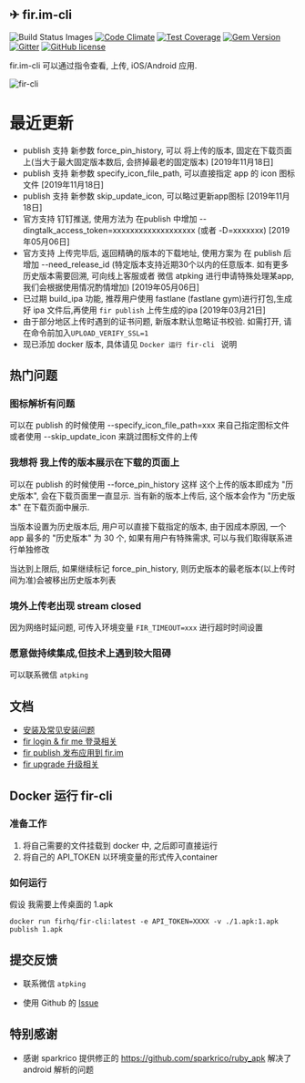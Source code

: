 ✈ fir.im-cli
----    

![Build Status Images](https://travis-ci.org/FIRHQ/fir-cli.svg)
[![Code Climate](https://codeclimate.com/github/FIRHQ/fir-cli/badges/gpa.svg)](https://codeclimate.com/github/FIRHQ/fir-cli)
[![Test Coverage](https://codeclimate.com/github/FIRHQ/fir-cli/badges/coverage.svg)](https://codeclimate.com/github/FIRHQ/fir-cli/coverage)
[![Gem Version](https://badge.fury.io/rb/fir-cli.svg)](http://badge.fury.io/rb/fir-cli)
[![Gitter](https://badges.gitter.im/Join%20Chat.svg)](https://gitter.im/FIRHQ/fir-cli?utm_source=badge&utm_medium=badge&utm_campaign=pr-badge)
[![GitHub license](https://img.shields.io/badge/license-MIT-blue.svg)](https://raw.githubusercontent.com/FIRHQ/fir-cli/master/LICENSE.txt)

fir.im-cli 可以通过指令查看, 上传, iOS/Android 应用.

![fir-cli](http://7rf35s.com1.z0.glb.clouddn.com/fir-cli-new.gif)


# 最近更新
- publish 支持 新参数 force_pin_history, 可以 将上传的版本, 固定在下载页面上(当大于最大固定版本数后, 会挤掉最老的固定版本) [2019年11月18日]
- publish 支持 新参数 specify_icon_file_path, 可以直接指定 app 的 icon 图标文件 [2019年11月18日]
- publish 支持 新参数 skip_update_icon, 可以略过更新app图标 [2019年11月18日]
- 官方支持 钉钉推送, 使用方法为 在publish 中增加 --dingtalk_access_token=xxxxxxxxxxxxxxxxxxx (或者 -D=xxxxxxx)  [2019年05月06日]
- 官方支持 上传完毕后, 返回精确的版本的下载地址, 使用方案为 在 publish 后增加 --need_release_id (特定版本支持近期30个以内的任意版本. 如有更多历史版本需要回溯, 可向线上客服或者 微信 atpking 进行申请特殊处理某app, 我们会根据使用情况酌情增加) [2019年05月06日]
- 已过期 build_ipa 功能, 推荐用户使用 fastlane (fastlane gym)进行打包,生成好 ipa 文件后,再使用 `fir publish` 上传生成的ipa [2019年03月21日]
- 由于部分地区上传时遇到的证书问题, 新版本默认忽略证书校验. 如需打开, 请在命令前加入`UPLOAD_VERIFY_SSL=1`
- 现已添加 docker 版本, 具体请见 `Docker 运行 fir-cli ` 说明

## 热门问题

### 图标解析有问题

可以在 publish 的时候使用 --specify_icon_file_path=xxx  来自己指定图标文件 或者使用  --skip_update_icon  来跳过图标文件的上传

### 我想将 我上传的版本展示在下载的页面上

可以在 publish 的时候使用 --force_pin_history   这样 这个上传的版本即成为 "历史版本", 会在下载页面里一直显示. 当有新的版本上传后, 这个版本会作为 "历史版本" 在下载页面中展示. 

当版本设置为历史版本后, 用户可以直接下载指定的版本, 由于因成本原因, 一个 app 最多的 "历史版本" 为 30 个, 如果有用户有特殊需求, 可以与我们取得联系进行单独修改

当达到上限后, 如果继续标记 force_pin_history, 则历史版本的最老版本(以上传时间为准)会被移出历史版本列表

### 境外上传老出现 stream closed 

因为网络时延问题, 可传入环境变量 `FIR_TIMEOUT=xxx` 进行超时时间设置

### 愿意做持续集成,但技术上遇到较大阻碍

可以联系微信 `atpking`

## 文档

- [安装及常见安装问题](https://github.com/FIRHQ/fir-cli/blob/master/doc/install.md)
- [fir login & fir me 登录相关](https://github.com/FIRHQ/fir-cli/blob/master/doc/login.md)
- [fir publish 发布应用到 fir.im](https://github.com/FIRHQ/fir-cli/blob/master/doc/publish.md)
- [fir upgrade 升级相关](https://github.com/FIRHQ/fir-cli/blob/master/doc/upgrade.md)

## Docker 运行 fir-cli 

### 准备工作
1. 将自己需要的文件挂载到 docker 中, 之后即可直接运行
2. 将自己的 API_TOKEN 以环境变量的形式传入container 

### 如何运行

假设 我需要上传桌面的  1.apk 

```
docker run firhq/fir-cli:latest -e API_TOKEN=XXXX -v ./1.apk:1.apk publish 1.apk
```

## 提交反馈

- 联系微信 `atpking` 

- 使用 Github 的 [Issue](https://github.com/FIRHQ/fir-cli/issues) 

## 特别感谢 

- 感谢 sparkrico 提供修正的 https://github.com/sparkrico/ruby_apk 解决了 android 解析的问题

